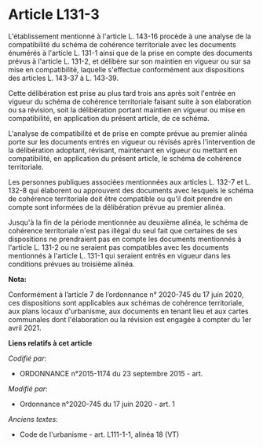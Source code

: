 # Article L131-3

L'établissement mentionné à l'article L. 143-16 procède à une analyse de la compatibilité du schéma de cohérence territoriale
avec les documents énumérés à l'article L. 131-1 ainsi que de la prise en compte des documents prévus à l'article L. 131-2,
et délibère sur son maintien en vigueur ou sur sa mise en compatibilité, laquelle s'effectue conformément aux dispositions
des articles L. 143-37 à L. 143-39.

Cette délibération est prise au plus tard trois ans après soit l'entrée en vigueur du schéma de cohérence territoriale
faisant suite à son élaboration ou sa révision, soit la délibération portant maintien en vigueur ou mise en compatibilité, en
application du présent article, de ce schéma.

L'analyse de compatibilité et de prise en compte prévue au premier alinéa porte sur les documents entrés en vigueur ou
révisés après l'intervention de la délibération adoptant, révisant, maintenant en vigueur ou mettant en compatibilité, en
application du présent article, le schéma de cohérence territoriale.

Les personnes publiques associées mentionnées aux articles L. 132-7 et L. 132-8 qui élaborent ou approuvent des documents
avec lesquels le schéma de cohérence territoriale doit être compatible ou qu'il doit prendre en compte sont informées de la
délibération prévue au premier alinéa.

Jusqu'à la fin de la période mentionnée au deuxième alinéa, le schéma de cohérence territoriale n'est pas illégal du seul
fait que certaines de ses dispositions ne prendraient pas en compte les documents mentionnés à l'article L. 131-2 ou ne
seraient pas compatibles avec les documents mentionnés à l'article L. 131-1 qui seraient entrés en vigueur dans les
conditions prévues au troisième alinéa.

**Nota:**

Conformément à l’article 7 de l’ordonnance n° 2020-745 du 17 juin 2020, ces dispositions sont applicables aux schémas de
cohérence territoriale, aux plans locaux d'urbanisme, aux documents en tenant lieu et aux cartes communales dont
l'élaboration ou la révision est engagée à compter du 1er avril 2021.

**Liens relatifs à cet article**

_Codifié par_:

  - ORDONNANCE n°2015-1174 du 23 septembre 2015 - art.

_Modifié par_:

  - Ordonnance n°2020-745 du 17 juin 2020 - art. 1

_Anciens textes_:

  - Code de l'urbanisme - art. L111-1-1, alinéa 18 (VT)
